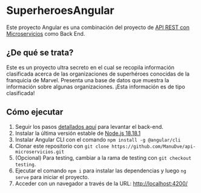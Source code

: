 # SuperheroesAngular

Este proyecto Angular es una combinación del proyecto de [API REST con Microservicios](https://github.com/ManuDve/api-microservicios) como Back End.

## ¿De qué se trata?

Este es un proyecto ultra secreto en el cual se recopila información clasificada acerca de las organizaciones de superhéroes conocidas de la franquicia de Marvel. Presenta una base de datos que muestra la información sobre algunas organizaciones. ¡Esta información es de tipo clasificada!

## Cómo ejecutar

1. Seguir los pasos [detallados aquí](https://github.com/ManuDve/api-microservicios) para levantar el back-end.
2. Instalar la última versión estable de [Node.js 18.18.1](https://nodejs.org/es/download)
3. Instalar Angular CLI con el comando `npm install -g @angular/cli`
4. Clonar este repositorio con `git clone https://github.com/ManuDve/api-microservicios.git`
5. (Opcional) Para testing, cambiar a la rama de testing con `git checkout testing`.
6. Ejecutar el comando `npm i` para instalar las dependencias  y luego `ng serve` para iniciar el proyecto.
7. Acceder con un navegador a través de la URL: [http://localhost:4200/](http://localhost:4200/)
